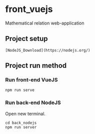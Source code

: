 # front_vuejs
Mathematical relation web-application

## Project setup
```
[NodeJS_Download](https://nodejs.org/)
```

## Project run method
### Run front-end VueJS
```
npm run serve
```

### Run back-end NodeJS
Open new terminal.
```
cd back_nodejs
npm run server
```
